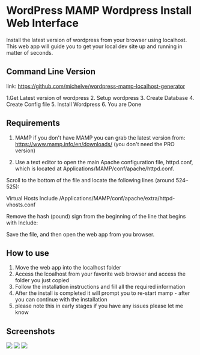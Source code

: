 # WordPress MAMP Wordpress Install Web Interface
Install the latest version of wordpress from your browser using localhost. This web app will guide you to get your local dev site up and running in matter of seconds. 

## Command Line Version
link: https://github.com/michelve/wordpress-mamp-localhost-generator

1.Get Latest version of wordpress
2. Setup wordpress
3. Create Database
4. Create Config file
5. Install Wordpress
6. You are Done

## Requirements 

1. MAMP if you don't have MAMP you can grab the latest version from: https://www.mamp.info/en/downloads/ (you don't need the PRO version)

2. Use a text editor to open the main Apache configuration file, httpd.conf, which is located at Applications/MAMP/conf/apache/httpd.conf.

Scroll to the bottom of the file and locate the following lines (around 524–525):

Virtual Hosts
Include /Applications/MAMP/conf/apache/extra/httpd-vhosts.conf

Remove the hash (pound) sign from the beginning of the line that begins with Include:

Save the file, and then open the web app from you browser.


## How to use

1. Move the web app into the localhost folder 
2. Access the lcoalhost from your favorite web browser and access the folder you just copied
3. Follow the installation instructions and fill all the required information
4. After the install is completed it will prompt you to re-start mamp - after you can continue with the installation
5. please note this in early stages if you have any issues please let me know

## Screenshots

<img src="https://raw.githubusercontent.com/michelve/WordPress-MAMP-Wordpress-Install-Web-Interface-/master/core/images/screenshot1.png"/>

<img src="https://raw.githubusercontent.com/michelve/WordPress-MAMP-Wordpress-Install-Web-Interface-/master/core/images/screenshot2.png"/>

<img src="https://raw.githubusercontent.com/michelve/WordPress-MAMP-Wordpress-Install-Web-Interface-/master/core/images/screenshot3.png"/>

